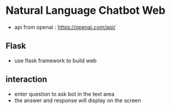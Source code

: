 # Natural Language Chatbot Web
- api from openai : https://openai.com/api/

## Flask 
- use flask framework to build web 

## interaction 
- enter question to ask bot in the text area 
- the answer and response will display on the screen
